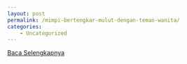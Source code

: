 ```yaml
---
layout: post
permalink: /mimpi-bertengkar-mulut-dengan-teman-wanita/
categories:
    - Uncategorized
---
```


[Baca Selengkapnya](/03)